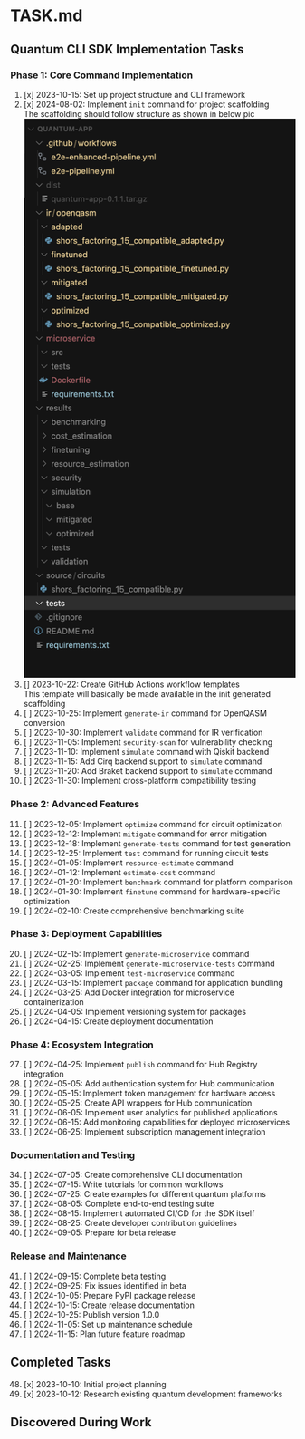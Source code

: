 # TASK.md

## Quantum CLI SDK Implementation Tasks

### Phase 1: Core Command Implementation
1. [x] 2023-10-15: Set up project structure and CLI framework
2. [x] 2024-08-02: Implement `init` command for project scaffolding  
The scaffolding should follow structure as shown in below pic
![Project Structure](./images/quantum-app-folder-structure.png)
3. [] 2023-10-22: Create GitHub Actions workflow templates  
This template will basically be made available in the init generated scaffolding
4. [ ] 2023-10-25: Implement `generate-ir` command for OpenQASM conversion
5. [ ] 2023-10-30: Implement `validate` command for IR verification
6. [ ] 2023-11-05: Implement `security-scan` for vulnerability checking
7. [ ] 2023-11-10: Implement `simulate` command with Qiskit backend
8. [ ] 2023-11-15: Add Cirq backend support to `simulate` command
9. [ ] 2023-11-20: Add Braket backend support to `simulate` command
10. [ ] 2023-11-30: Implement cross-platform compatibility testing

### Phase 2: Advanced Features
11. [ ] 2023-12-05: Implement `optimize` command for circuit optimization
12. [ ] 2023-12-12: Implement `mitigate` command for error mitigation
13. [ ] 2023-12-18: Implement `generate-tests` command for test generation
14. [ ] 2023-12-25: Implement `test` command for running circuit tests
15. [ ] 2024-01-05: Implement `resource-estimate` command
16. [ ] 2024-01-12: Implement `estimate-cost` command
17. [ ] 2024-01-20: Implement `benchmark` command for platform comparison
18. [ ] 2024-01-30: Implement `finetune` command for hardware-specific optimization
19. [ ] 2024-02-10: Create comprehensive benchmarking suite

### Phase 3: Deployment Capabilities
20. [ ] 2024-02-15: Implement `generate-microservice` command
21. [ ] 2024-02-25: Implement `generate-microservice-tests` command
22. [ ] 2024-03-05: Implement `test-microservice` command
23. [ ] 2024-03-15: Implement `package` command for application bundling
24. [ ] 2024-03-25: Add Docker integration for microservice containerization
25. [ ] 2024-04-05: Implement versioning system for packages
26. [ ] 2024-04-15: Create deployment documentation

### Phase 4: Ecosystem Integration
27. [ ] 2024-04-25: Implement `publish` command for Hub Registry integration
28. [ ] 2024-05-05: Add authentication system for Hub communication
29. [ ] 2024-05-15: Implement token management for hardware access
30. [ ] 2024-05-25: Create API wrappers for Hub communication
31. [ ] 2024-06-05: Implement user analytics for published applications
32. [ ] 2024-06-15: Add monitoring capabilities for deployed microservices
33. [ ] 2024-06-25: Implement subscription management integration

### Documentation and Testing
34. [ ] 2024-07-05: Create comprehensive CLI documentation
35. [ ] 2024-07-15: Write tutorials for common workflows
36. [ ] 2024-07-25: Create examples for different quantum platforms
37. [ ] 2024-08-05: Complete end-to-end testing suite
38. [ ] 2024-08-15: Implement automated CI/CD for the SDK itself
39. [ ] 2024-08-25: Create developer contribution guidelines
40. [ ] 2024-09-05: Prepare for beta release

### Release and Maintenance
41. [ ] 2024-09-15: Complete beta testing
42. [ ] 2024-09-25: Fix issues identified in beta
43. [ ] 2024-10-05: Prepare PyPI package release
44. [ ] 2024-10-15: Create release documentation
45. [ ] 2024-10-25: Publish version 1.0.0
46. [ ] 2024-11-05: Set up maintenance schedule
47. [ ] 2024-11-15: Plan future feature roadmap

## Completed Tasks
48. [x] 2023-10-10: Initial project planning
49. [x] 2023-10-12: Research existing quantum development frameworks

## Discovered During Work
<!-- Add new tasks discovered during development here -->
